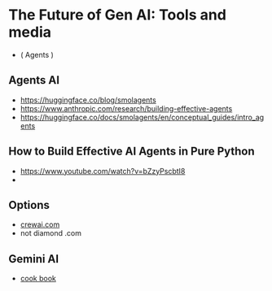 # The Future of Gen AI: Tools and media 

* ( Agents )

## Agents AI

* https://huggingface.co/blog/smolagents
* https://www.anthropic.com/research/building-effective-agents
* https://huggingface.co/docs/smolagents/en/conceptual_guides/intro_agents

## How to Build Effective AI Agents in Pure Python 

* https://www.youtube.com/watch?v=bZzyPscbtI8
* 

## Options

* [crewai.com](https://www.crewai.com)
* not diamond .com 

## Gemini AI

* [cook book](https://github.com/google-gemini/cookbook)

  
